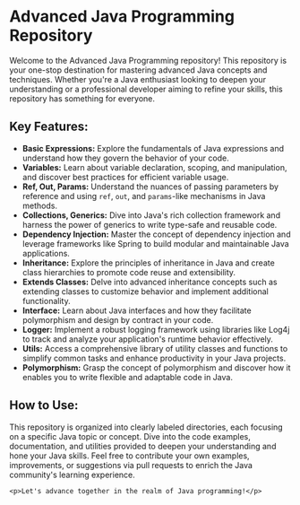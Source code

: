 

<h1>Advanced Java Programming Repository</h1>
    <p>Welcome to the Advanced Java Programming repository! This repository is your one-stop destination for mastering advanced Java concepts and techniques. Whether you're a Java enthusiast looking to deepen your understanding or a professional developer aiming to refine your skills, this repository has something for everyone.</p>

<h2>Key Features:</h2>
    <ul>
        <li><strong>Basic Expressions:</strong> Explore the fundamentals of Java expressions and understand how they govern the behavior of your code.</li>
        <li><strong>Variables:</strong> Learn about variable declaration, scoping, and manipulation, and discover best practices for efficient variable usage.</li>
        <li><strong>Ref, Out, Params:</strong> Understand the nuances of passing parameters by reference and using <code>ref</code>, <code>out</code>, and <code>params</code>-like mechanisms in Java methods.</li>
        <li><strong>Collections, Generics:</strong> Dive into Java's rich collection framework and harness the power of generics to write type-safe and reusable code.</li>
        <li><strong>Dependency Injection:</strong> Master the concept of dependency injection and leverage frameworks like Spring to build modular and maintainable Java applications.</li>
        <li><strong>Inheritance:</strong> Explore the principles of inheritance in Java and create class hierarchies to promote code reuse and extensibility.</li>
        <li><strong>Extends Classes:</strong> Delve into advanced inheritance concepts such as extending classes to customize behavior and implement additional functionality.</li>
        <li><strong>Interface:</strong> Learn about Java interfaces and how they facilitate polymorphism and design by contract in your code.</li>
        <li><strong>Logger:</strong> Implement a robust logging framework using libraries like Log4j to track and analyze your application's runtime behavior effectively.</li>
        <li><strong>Utils:</strong> Access a comprehensive library of utility classes and functions to simplify common tasks and enhance productivity in your Java projects.</li>
        <li><strong>Polymorphism:</strong> Grasp the concept of polymorphism and discover how it enables you to write flexible and adaptable code in Java.</li>
    </ul>

<h2>How to Use:</h2>
    <p>This repository is organized into clearly labeled directories, each focusing on a specific Java topic or concept. Dive into the code examples, documentation, and utilities provided to deepen your understanding and hone your Java skills. Feel free to contribute your own examples, improvements, or suggestions via pull requests to enrich the Java community's learning experience.</p>

    <p>Let's advance together in the realm of Java programming!</p>
